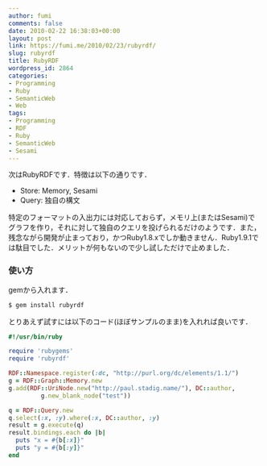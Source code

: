```yaml
---
author: fumi
comments: false
date: 2010-02-22 16:38:03+00:00
layout: post
link: https://fumi.me/2010/02/23/rubyrdf/
slug: rubyrdf
title: RubyRDF
wordpress_id: 2864
categories:
- Programming
- Ruby
- SemanticWeb
- Web
tags:
- Programming
- RDF
- Ruby
- SemanticWeb
- Sesami
---
```


次はRubyRDFです．特徴は以下の通りです．

* Store: Memory, Sesami
* Query: 独自の構文

特定のフォーマットの入出力には対応しておらず，メモリ上(またはSesami)でグラフを作り，それに対して独自のクエリを投げられるだけのようです．また，残念ながら開発が止まっており，かつRuby1.8.xでしか動きません．Ruby1.9.1では駄目でした．メリットが何もないので少し試しただけで止めました．

### 使い方

gemから入れます．

```bash
$ gem install rubyrdf
```

とりあえず試すには以下のコード(ほぼサンプルのまま)を入れれば良いです．


```ruby
#!/usr/bin/ruby

require 'rubygems'
require 'rubyrdf'

RDF::Namespace.register(:dc, "http://purl.org/dc/elements/1.1/")
g = RDF::Graph::Memory.new
g.add(RDF::UriNode.new("http://paul.stadig.name/"), DC::author,  
         g.new_blank_node("test"))

q = RDF::Query.new
q.select(:x, :y).where(:x, DC::author, :y)
result = g.execute(q)
result.bindings.each do |b|
  puts "x = #{b[:x]}"
  puts "y = #{b[:y]}"
end
```
